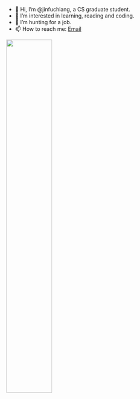- 👋 Hi, I’m @jinfuchiang, a CS graduate student.
- 👀 I’m interested in learning, reading and coding.
- 🌱 I’m hunting for a job.
- 📫 How to reach me: [Email](mailto:MTgzNzg5Nzg3M0BxcS5jb20=)
<!--- 💞️ I’m looking to collaborate on ...--->

<div>
  <img  src="https://github-readme-stats.vercel.app/api?username=jinfuchiang&bg_color=30,e96443,904e95&title_color=fff&text_color=fff" width=49%/>
</div>

<!---
jinfuchiang/jinfuchiang is a ✨ special ✨ repository because its `README.md` (this file) appears on your GitHub profile.
You can click the Preview link to take a look at your changes.
--->
